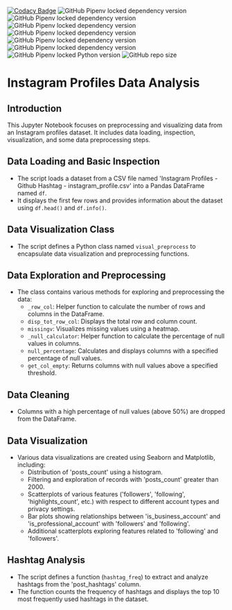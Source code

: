 [![Codacy Badge](https://app.codacy.com/project/badge/Grade/709f87abe4a24b56842715d13d55dfc1)](https://app.codacy.com/gh/Abhinav330/Instagram-Influncers-Analysis/dashboard?utm_source=gh&utm_medium=referral&utm_content=&utm_campaign=Badge_grade)
![GitHub Pipenv locked dependency version](https://img.shields.io/github/pipenv/locked/dependency-version/Abhinav330/Instagram-Influncers-Analysis/matplotlib?color=gold)
![GitHub Pipenv locked dependency version](https://img.shields.io/github/pipenv/locked/dependency-version/Abhinav330/Instagram-Influncers-Analysis/numpy?color=gold)
![GitHub Pipenv locked dependency version](https://img.shields.io/github/pipenv/locked/dependency-version/Abhinav330/Instagram-Influncers-Analysis/pandas?color=yellow)
![GitHub Pipenv locked dependency version](https://img.shields.io/github/pipenv/locked/dependency-version/Abhinav330/Instagram-Influncers-Analysis/scikit-learn?color=silver)
![GitHub Pipenv locked dependency version](https://img.shields.io/github/pipenv/locked/dependency-version/Abhinav330/Instagram-Influncers-Analysis/scipy?color=beige)
![GitHub Pipenv locked dependency version](https://img.shields.io/github/pipenv/locked/dependency-version/Abhinav330/Instagram-Influncers-Analysis/seaborn?color=gold)
![GitHub Pipenv locked Python version](https://img.shields.io/github/pipenv/locked/python-version/Abhinav330/Instagram-Influncers-Analysis?color=dark%20green)
![GitHub repo size](https://img.shields.io/github/repo-size/Abhinav330/Instagram-Influncers-Analysis)

# Instagram Profiles Data Analysis

## Introduction
This Jupyter Notebook focuses on preprocessing and visualizing data from an Instagram profiles dataset. It includes data loading, inspection, visualization, and some data preprocessing steps.

## Data Loading and Basic Inspection
- The script loads a dataset from a CSV file named 'Instagram Profiles - Github Hashtag - instagram_profile.csv' into a Pandas DataFrame named `df`.
- It displays the first few rows and provides information about the dataset using `df.head()` and `df.info()`.

## Data Visualization Class
- The script defines a Python class named `visual_preprocess` to encapsulate data visualization and preprocessing functions.

## Data Exploration and Preprocessing
- The class contains various methods for exploring and preprocessing the data:
  - `_row_col`: Helper function to calculate the number of rows and columns in the DataFrame.
  - `disp_tot_row_col`: Displays the total row and column count.
  - `missingv`: Visualizes missing values using a heatmap.
  - `_null_calculator`: Helper function to calculate the percentage of null values in columns.
  - `null_percentage`: Calculates and displays columns with a specified percentage of null values.
  - `get_col_empty`: Returns columns with null values above a specified threshold.

## Data Cleaning
- Columns with a high percentage of null values (above 50%) are dropped from the DataFrame.

## Data Visualization
- Various data visualizations are created using Seaborn and Matplotlib, including:
  - Distribution of 'posts_count' using a histogram.
  - Filtering and exploration of records with 'posts_count' greater than 2000.
  - Scatterplots of various features ('followers', 'following', 'highlights_count', etc.) with respect to different account types and privacy settings.
  - Bar plots showing relationships between 'is_business_account' and 'is_professional_account' with 'followers' and 'following'.
  - Additional scatterplots exploring features related to 'following' and 'followers'.

## Hashtag Analysis
- The script defines a function (`hashtag_freq`) to extract and analyze hashtags from the 'post_hashtags' column.
- The function counts the frequency of hashtags and displays the top 10 most frequently used hashtags in the dataset.
